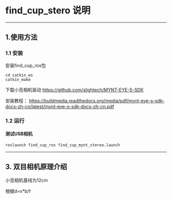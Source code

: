 # find_cup_stero 说明
---
## 1.使用方法

### 1.1 安装

安装find_cup_ros包
```
cd catkin_ws
catkin_make
``` 

下载小觅相机驱动 https://github.com/slightech/MYNT-EYE-S-SDK 

安装教程： https://buildmedia.readthedocs.org/media/pdf/mynt-eye-s-sdk-docs-zh-cn/latest/mynt-eye-s-sdk-docs-zh-cn.pdf
### 1.2 运行 

#### 测试USB相机 

```
roslaunch find_cup_ros find_cup_mynt_stereo.launch
```

--- 

## 3. 双目相机原理介绍

小觅相机基线为12cm

根据d=x*b/f